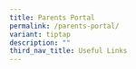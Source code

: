 ```yaml
---
title: Parents Portal
permalink: /parents-portal/
variant: tiptap
description: ""
third_nav_title: Useful Links
---
```

